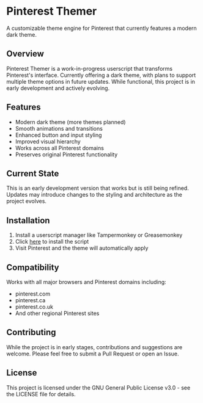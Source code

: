 # Pinterest Themer

A customizable theme engine for Pinterest that currently features a modern dark theme.

## Overview

Pinterest Themer is a work-in-progress userscript that transforms Pinterest's interface. Currently offering a dark theme, with plans to support multiple theme options in future updates. While functional, this project is in early development and actively evolving.

## Features

- Modern dark theme (more themes planned)
- Smooth animations and transitions 
- Enhanced button and input styling
- Improved visual hierarchy
- Works across all Pinterest domains
- Preserves original Pinterest functionality

## Current State

This is an early development version that works but is still being refined. Updates may introduce changes to the styling and architecture as the project evolves.

## Installation

1. Install a userscript manager like Tampermonkey or Greasemonkey
2. Click [here](#) to install the script
3. Visit Pinterest and the theme will automatically apply

## Compatibility 

Works with all major browsers and Pinterest domains including:
- pinterest.com
- pinterest.ca
- pinterest.co.uk
- And other regional Pinterest sites

## Contributing

While the project is in early stages, contributions and suggestions are welcome. Please feel free to submit a Pull Request or open an Issue.

## License

This project is licensed under the GNU General Public License v3.0 - see the LICENSE file for details. 
